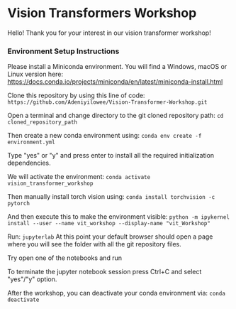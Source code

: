 # Vision Transformers Workshop
Hello! Thank you for your interest in our vision transformer workshop!

### Environment Setup Instructions

Please install a Miniconda environment. You will find a Windows, macOS or Linux version here: https://docs.conda.io/projects/miniconda/en/latest/miniconda-install.html

Clone this repository by using this line of code: `https://github.com/Adeniyilowee/Vision-Transformer-Workshop.git`

Open a terminal and change directory to the git cloned repository path: `cd cloned_repository_path`

Then create a new conda environment using: `conda env create -f environment.yml`

Type "yes" or "y" and press enter to install all the required initialization dependencies.

We will activate the environment: `conda activate vision_transformer_workshop`

Then manually install torch vision using: `conda install torchvision -c pytorch`

And then execute this to make the environment visible: `python -m ipykernel install --user --name vit_workshop --display-name "vit_Workshop"`

Run: `jupyterlab` At this point your default browser should open a page where you will see the folder with all the git repository files.

Try open one of the notebooks and run

To terminate the jupyter notebook session press Ctrl+C and select "yes"/"y" option.

After the workshop, you can deactivate your conda environment via: `conda deactivate`
